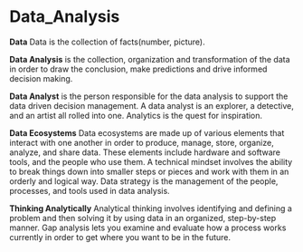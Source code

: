 # Data_Analysis

**Data** Data is the collection of facts(number, picture).

**Data Analysis** is the collection, organization and transformation of the data in order to draw the conclusion, make predictions and drive informed decision making.

**Data Analyst** is the person responsible for the data analysis to support the data driven decision management. A data analyst is an explorer, a detective, and an artist all rolled into one. Analytics is the quest for inspiration.

**Data Ecosystems** Data ecosystems are made up of various elements that interact with one another in order to produce, manage, store, organize, analyze, and share data. These elements include hardware and software tools, and the people who use them. A technical mindset involves the ability to break things down into smaller steps or pieces and work with them in an orderly and logical way. Data strategy is the management of the people, processes, and tools used in data analysis.

**Thinking Analytically** Analytical thinking involves identifying and defining a problem and then solving it by using data in an organized, step-by-step manner. Gap analysis lets you examine and evaluate how a process works currently in order to get where you want to be in the future.
